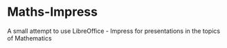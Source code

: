 # Maths-Impress
A small attempt to use LibreOffice - Impress for presentations in the topics of Mathematics
